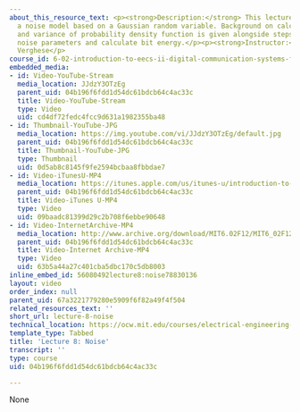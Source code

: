 ```yaml
---
about_this_resource_text: <p><strong>Description:</strong> This lecture introduces
  a noise model based on a Gaussian random variable. Background on calculating mean
  and variance of probability density function is given alongside steps to estimate
  noise parameters and calculate bit energy.</p><p><strong>Instructor:</strong> George
  Verghese</p>
course_id: 6-02-introduction-to-eecs-ii-digital-communication-systems-fall-2012
embedded_media:
- id: Video-YouTube-Stream
  media_location: JJdzY3OTzEg
  parent_uid: 04b196f6fdd1d54dc61bdcb64c4ac33c
  title: Video-YouTube-Stream
  type: Video
  uid: cd4df72fedc4fcc9d631a1982355ba48
- id: Thumbnail-YouTube-JPG
  media_location: https://img.youtube.com/vi/JJdzY3OTzEg/default.jpg
  parent_uid: 04b196f6fdd1d54dc61bdcb64c4ac33c
  title: Thumbnail-YouTube-JPG
  type: Thumbnail
  uid: 0d5ab8c8145f9fe2594bcbaa8fbbdae7
- id: Video-iTunesU-MP4
  media_location: https://itunes.apple.com/us/itunes-u/introduction-to-eecs-ii-digital/id835987738
  parent_uid: 04b196f6fdd1d54dc61bdcb64c4ac33c
  title: Video-iTunes U-MP4
  type: Video
  uid: 09baadc81399d29c2b708f6ebbe90648
- id: Video-InternetArchive-MP4
  media_location: http://www.archive.org/download/MIT6.02F12/MIT6_02F12_lec08_300k.mp4
  parent_uid: 04b196f6fdd1d54dc61bdcb64c4ac33c
  title: Video-Internet Archive-MP4
  type: Video
  uid: 63b5a44a27c401cba5dbc170c5db8003
inline_embed_id: 56080492lecture8:noise78830136
layout: video
order_index: null
parent_uid: 67a3221779280e5909f6f82a49f4f504
related_resources_text: ''
short_url: lecture-8-noise
technical_location: https://ocw.mit.edu/courses/electrical-engineering-and-computer-science/6-02-introduction-to-eecs-ii-digital-communication-systems-fall-2012/lecture-videos/lecture-8-noise
template_type: Tabbed
title: 'Lecture 8: Noise'
transcript: ''
type: course
uid: 04b196f6fdd1d54dc61bdcb64c4ac33c

---
```

None